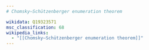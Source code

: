 ```yaml
---
# Chomsky–Schützenberger enumeration theorem

wikidata: Q19323571
msc_classification: 68
wikipedia_links:
  - "[[Chomsky–Schützenberger enumeration theorem]]"
---
```


